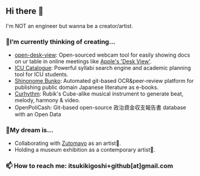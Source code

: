 ## Hi there 👋
I'm NOT an engineer but wanna be a creator/artist.

### 🔭I’m currently thinking of creating...
- [open-desk-view](https://github.com/ItsukiKigoshi/open-desk-view): Open-sourced webcam tool for easily showing docs on ur table in online meetings like [Apple's 'Desk View'](https://support.apple.com/en-gb/guide/mac-help/mchl06927be8/mac).
- [ICU Catalogue](https://github.com/ItsukiKigoshi/icu-catalogue): Powerful syllabi search engine and academic planning tool for ICU students.
- [Shinonome Bunko](https://github.com/ItsukiKigoshi/shinonome-bunko): Automated git-based OCR&peer-review platform for publishing public domain Japanese literature as e-books.
- [Curhythm](https://github.com/ItsukiKigoshi/curhythm): Rubik's Cube-alike musical instrument to generate beat, melody, harmony & video.
- OpenPoliCash: Git-based open-source 政治資金収支報告書 database with an Open Data

### 🎈My dream is...
  - Collaborating with [Zutomayo](https://zutomayo.net) as an artist🦔.
  - Holding a museum exhibition as a contemporary artist🎨.

### 📫 How to reach me: itsukikigoshi+github[at]gmail.com

<!--
**ItsukiKigoshi/ItsukiKigoshi** is a ✨ _special_ ✨ repository because its `README.md` (this file) appears on your GitHub profile.

Here are some ideas to get you started:

- 👯 I’m looking to collaborate on ...
- 🤔 I’m looking for help with ...
- 💬 Ask me about ...
- 📫 How to reach me: ...
- 🌱 I’m currently learning ...
- 😄 Pronouns: ...
- ⚡ Fun fact: ...
-->

